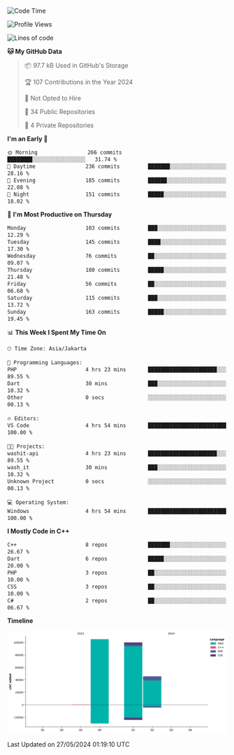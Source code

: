 <!--START_SECTION:waka-->
![Code Time](http://img.shields.io/badge/Code%20Time-91%20hrs%2024%20mins-blue)

![Profile Views](http://img.shields.io/badge/Profile%20Views-0-blue)

![Lines of code](https://img.shields.io/badge/From%20Hello%20World%20I%27ve%20Written-251.6%20thousand%20lines%20of%20code-blue)

**🐱 My GitHub Data** 

> 📦 97.7 kB Used in GitHub's Storage 
 > 
> 🏆 107 Contributions in the Year 2024
 > 
> 🚫 Not Opted to Hire
 > 
> 📜 34 Public Repositories 
 > 
> 🔑 4 Private Repositories 
 > 
**I'm an Early 🐤** 

```text
🌞 Morning                266 commits         ████████░░░░░░░░░░░░░░░░░   31.74 % 
🌆 Daytime                236 commits         ███████░░░░░░░░░░░░░░░░░░   28.16 % 
🌃 Evening                185 commits         ██████░░░░░░░░░░░░░░░░░░░   22.08 % 
🌙 Night                  151 commits         █████░░░░░░░░░░░░░░░░░░░░   18.02 % 
```
📅 **I'm Most Productive on Thursday** 

```text
Monday                   103 commits         ███░░░░░░░░░░░░░░░░░░░░░░   12.29 % 
Tuesday                  145 commits         ████░░░░░░░░░░░░░░░░░░░░░   17.30 % 
Wednesday                76 commits          ██░░░░░░░░░░░░░░░░░░░░░░░   09.07 % 
Thursday                 180 commits         █████░░░░░░░░░░░░░░░░░░░░   21.48 % 
Friday                   56 commits          ██░░░░░░░░░░░░░░░░░░░░░░░   06.68 % 
Saturday                 115 commits         ███░░░░░░░░░░░░░░░░░░░░░░   13.72 % 
Sunday                   163 commits         █████░░░░░░░░░░░░░░░░░░░░   19.45 % 
```


📊 **This Week I Spent My Time On** 

```text
🕑︎ Time Zone: Asia/Jakarta

💬 Programming Languages: 
PHP                      4 hrs 23 mins       ██████████████████████░░░   89.55 % 
Dart                     30 mins             ███░░░░░░░░░░░░░░░░░░░░░░   10.32 % 
Other                    0 secs              ░░░░░░░░░░░░░░░░░░░░░░░░░   00.13 % 

🔥 Editors: 
VS Code                  4 hrs 54 mins       █████████████████████████   100.00 % 

🐱‍💻 Projects: 
washit-api               4 hrs 23 mins       ██████████████████████░░░   89.55 % 
wash_it                  30 mins             ███░░░░░░░░░░░░░░░░░░░░░░   10.32 % 
Unknown Project          0 secs              ░░░░░░░░░░░░░░░░░░░░░░░░░   00.13 % 

💻 Operating System: 
Windows                  4 hrs 54 mins       █████████████████████████   100.00 % 
```

**I Mostly Code in C++** 

```text
C++                      8 repos             ███████░░░░░░░░░░░░░░░░░░   26.67 % 
Dart                     6 repos             █████░░░░░░░░░░░░░░░░░░░░   20.00 % 
PHP                      3 repos             ██░░░░░░░░░░░░░░░░░░░░░░░   10.00 % 
CSS                      3 repos             ██░░░░░░░░░░░░░░░░░░░░░░░   10.00 % 
C#                       2 repos             ██░░░░░░░░░░░░░░░░░░░░░░░   06.67 % 
```



**Timeline**

![Lines of Code chart](https://raw.githubusercontent.com/PradiptaAhmad/PradiptaAhmad/main/assets/bar_graph.png)


 Last Updated on 27/05/2024 01:19:10 UTC
<!--END_SECTION:waka-->
